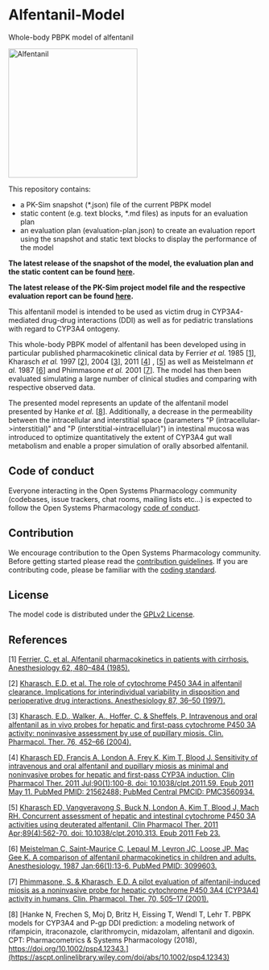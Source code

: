 # Alfentanil-Model
Whole-body PBPK model of alfentanil 

<a title="Alfentanil" href="https://commons.wikimedia.org/wiki/File:Alfentanil.svg"><img width="256" alt="Alfentanil" src="https://upload.wikimedia.org/wikipedia/commons/thumb/e/e4/Alfentanil.svg/256px-Alfentanil.svg.png"></a>

This repository contains:

- a PK-Sim snapshot (*.json) file of the current PBPK model
- static content (e.g. text blocks, *.md files) as inputs for an evaluation plan
- an evaluation plan (evaluation-plan.json) to create an evaluation report using the snapshot and static text blocks to display the performance of the model

**The latest release of the snapshot of the model, the evaluation plan and the static content can be found [here](https://github.com/Open-Systems-Pharmacology/Alfentanil-Model/releases/latest).**

**The latest release of the PK-Sim project model file and the respective evaluation report can be found [here](https://github.com/Open-Systems-Pharmacology/OSP-PBPK-Model-Library/releases/latest).**

This alfentanil model is intended to be used as victim drug in CYP3A4-mediated drug-drug interactions (DDI) as well as for pediatric translations with regard to CYP3A4 ontogeny. 

This  whole-body PBPK model of alfentanil has been developed using in particular published pharmacokinetic clinical data by Ferrier *et al.* 1985 [[1](https://github.com/Open-Systems-Pharmacology/Alfentanil-Model#references)], Kharasch *et al.* 1997 [[2](https://github.com/Open-Systems-Pharmacology/Alfentanil-Model#references)], 2004 [[3](https://github.com/Open-Systems-Pharmacology/Alfentanil-Model#references)], 2011 [[4](https://github.com/Open-Systems-Pharmacology/Alfentanil-Model#references)] , [[5](https://github.com/Open-Systems-Pharmacology/Alfentanil-Model#references)] as well as Meistelmann *et al.* 1987 [[6](https://github.com/Open-Systems-Pharmacology/Alfentanil-Model#references)] and Phimmasone *et al.* 2001 [[7](https://github.com/Open-Systems-Pharmacology/Alfentanil-Model#references)]. The model has then been evaluated simulating a large number of clinical studies and comparing with respective observed data.

The presented model represents an update of the alfentanil model presented by Hanke *et al.* [[8](https://github.com/Open-Systems-Pharmacology/Alfentanil-Model#references)]. Additionally, a decrease in the permeability between the intracellular and  interstitial space  (parameters "P (intracellular->interstitial)" and "P (interstitial->intracellular)") in intestinal mucosa was introduced to optimize  quantitatively the extent of CYP3A4 gut wall metabolism and enable a proper simulation of orally absorbed alfentanil.

## Code of conduct
Everyone interacting in the Open Systems Pharmacology community (codebases, issue trackers, chat rooms, mailing lists etc...) is expected to follow the Open Systems Pharmacology [code of conduct](https://github.com/Open-Systems-Pharmacology/Suite/blob/master/CODE_OF_CONDUCT.md#contributor-covenant-code-of-conduct).

## Contribution
We encourage contribution to the Open Systems Pharmacology community. Before getting started please read the [contribution guidelines](https://github.com/Open-Systems-Pharmacology/Suite/blob/master/CONTRIBUTING.md#ways-to-contribute). If you are contributing code, please be familiar with the [coding standard](https://github.com/Open-Systems-Pharmacology/Suite/blob/master/CODING_STANDARDS.md#visual-studio-settings).

## License
The model code is distributed under the [GPLv2 License](https://github.com/Open-Systems-Pharmacology/Suite/blob/develop/LICENSE).

## References
[1] [Ferrier, C. et al. Alfentanil pharmacokinetics in patients with cirrhosis. Anesthesiology 62, 480–484 (1985).](https://www.ncbi.nlm.nih.gov/pubmed/3920934)

[2] [Kharasch, E.D. et al. The role of  cytochrome P450 3A4 in alfentanil clearance. Implications for  interindividual variability in disposition and perioperative drug  interactions. Anesthesiology 87, 36–50 (1997).](https://www.ncbi.nlm.nih.gov/pubmed/9232132)

[3]  [Kharasch, E.D., Walker, A., Hoffer, C. & Sheffels, P. Intravenous and oral alfentanil as in vivo probes  for hepatic and first-pass cytochrome P450 3A activity: noninvasive  assessment by use of pupillary miosis. Clin. Pharmacol. Ther. 76, 452–66 (2004).](https://www.ncbi.nlm.nih.gov/pubmed/15536460)

[4] [Kharasch ED, Francis A, London A, Frey K, Kim T, Blood J. Sensitivity of intravenous and oral alfentanil and pupillary miosis as minimal and noninvasive probes for hepatic and first-pass CYP3A induction. Clin Pharmacol Ther. 2011 Jul;90(1):100-8. doi: 10.1038/clpt.2011.59. Epub 2011 May 11. PubMed PMID: 21562488; PubMed Central PMCID: PMC3560934.](https://www.ncbi.nlm.nih.gov/pubmed/21562488)

[5] [Kharasch ED, Vangveravong S, Buck N,  London A, Kim T, Blood J, Mach RH. Concurrent assessment of hepatic and  intestinal cytochrome P450 3A activities using deuterated alfentanil.  Clin Pharmacol Ther. 2011 Apr;89(4):562-70. doi: 10.1038/clpt.2010.313.  Epub 2011 Feb 23.](https://www.ncbi.nlm.nih.gov/pubmed/21346758)

[6] [Meistelman C, Saint-Maurice C, Lepaul M, Levron JC, Loose JP, Mac Gee K. A comparison of alfentanil pharmacokinetics in children and adults. Anesthesiology. 1987 Jan;66(1):13-6. PubMed PMID: 3099603.](https://www.ncbi.nlm.nih.gov/pubmed/3099603)

[7] [Phimmasone, S. & Kharasch, E.D. A pilot evaluation of  alfentanil-induced miosis as a noninvasive probe for hepatic cytochrome  P450 3A4 (CYP3A4) activity in humans. Clin. Pharmacol. Ther. 70, 505–17  (2001).](https://www.ncbi.nlm.nih.gov/pubmed/11753266)

[8] [Hanke N, Frechen S, Moj D, Britz H, Eissing T, Wendl T, Lehr T. PBPK models for CYP3A4 and P-gp DDI prediction: a modeling network of rifampicin, itraconazole, clarithromycin, midazolam, alfentanil and digoxin. CPT: Pharmacometrics & Systems Pharmacology (2018), https://doi.org/10.1002/psp4.12343.](https://ascpt.onlinelibrary.wiley.com/doi/abs/10.1002/psp4.12343) 